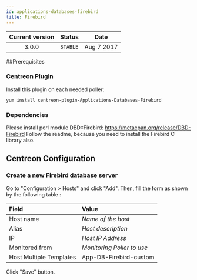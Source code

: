 ```yaml
---
id: applications-databases-firebird
title: Firebird
---
```


| Current version | Status | Date |
| :-: | :-: | :-: |
| 3.0.0 | `STABLE` | Aug  7 2017 |

\#\#Prerequisites

### Centreon Plugin

Install this plugin on each needed poller:

``` shell
yum install centreon-plugin-Applications-Databases-Firebird
```

### Dependencies

Please install perl module DBD::Firebird: <https://metacpan.org/release/DBD-Firebird> Follow the readme, because you
need to install the Firebird C library also.

## Centreon Configuration

### Create a new Firebird database server

Go to "Configuration \> Hosts" and click "Add". Then, fill the form as shown by the following table :

| Field                   | Value                      |
| :---------------------- | :------------------------- |
| Host name               | *Name of the host*         |
| Alias                   | *Host description*         |
| IP                      | *Host IP Address*          |
| Monitored from          | *Monitoring Poller to use* |
| Host Multiple Templates | App-DB-Firebird-custom     |

Click "Save" button.



